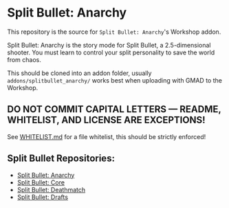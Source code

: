 # Split Bullet: Anarchy
This repository is the source for ``Split Bullet: Anarchy``'s Workshop addon.

Split Bullet: Anarchy is the story mode for Split Bullet, a 2.5-dimensional shooter. You must learn to control your split personality to save the world from chaos.

This should be cloned into an addon folder, usually ``addons/splitbullet_anarchy/`` works best when uploading with GMAD to the Workshop.

## **DO NOT COMMIT CAPITAL LETTERS — README, WHITELIST, AND LICENSE ARE EXCEPTIONS!**
See [WHITELIST.md](WHITELIST.md) for a file whitelist, this should be strictly enforced!

## Split Bullet Repositories:
- [Split Bullet: Anarchy](https://github.com/Tidal-Members/splitbullet_anarchy/)
- [Split Bullet: Core](https://github.com/Tidal-Members/splitbullet_core/)
- [Split Bullet: Deathmatch](https://github.com/Tidal-Members/splitbullet_deathmatch/)
- [Split Bullet: Drafts](https://github.com/Tidal-Members/splitbullet_drafts/)
